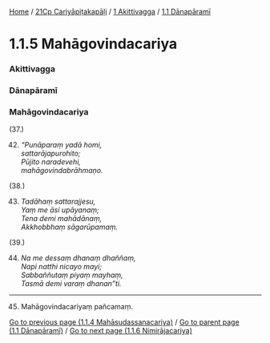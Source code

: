 
[Home](/) / [21Cp Cariyāpiṭakapāḷi](/tipitaka/21Cp.md) / [1 Akittivagga](/tipitaka/21Cp/1.md) / [1.1 Dānapāramī](/tipitaka/21Cp/1/1.1.md)

# 1.1.5 Mahāgovindacariya

### Akittivagga

### Dānapāramī

### Mahāgovindacariya

(37.)

42. _“Punāparaṃ yadā homi,_  
_sattarājapurohito;_  
_Pūjito naradevehi,_  
_mahāgovindabrāhmaṇo._  


(38.)

43. _Tadāhaṃ sattarajjesu,_  
_Yaṃ me āsi upāyanaṃ;_  
_Tena demi mahādānaṃ,_  
_Akkhobbhaṃ sāgarūpamaṃ._  


(39.)

44. _Na me dessaṃ dhanaṃ dhaññaṃ,_  
_Napi natthi nicayo mayi;_  
_Sabbaññutaṃ piyaṃ mayhaṃ,_  
_Tasmā demi varaṃ dhanan”ti._  


---

45. Mahāgovindacariyaṃ pañcamaṃ.



[Go to previous page (1.1.4 Mahāsudassanacariya)](/tipitaka/21Cp/1/1.1/1.1.4.md) / [Go to parent page (1.1 Dānapāramī)](/tipitaka/21Cp/1/1.1.md) / [Go to next page (1.1.6 Nimirājacariya)](/tipitaka/21Cp/1/1.1/1.1.6.md)


